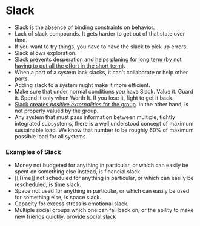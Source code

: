# Slack

- Slack is the absence of binding constraints on behavior.
- Lack of slack compounds. It gets harder to get out of that state over time.
- If you want to try things, you have to have the slack to pick up errors.
- Slack allows exploration.
- [Slack prevents desperation and helps planing for long term (by not having to put all the effort in the short term)](https://thezvi.wordpress.com/2017/09/30/slack/).
- When a part of a system lack slacks, it can't collaborate or help other parts.
- Adding slack to a system might make it more efficient.
- Make sure that under normal conditions _you_ have Slack. Value it. Guard it. Spend it only when Worth It. If you lose it, fight to get it back.
- [Slack creates _positive externalities_ for the group](https://www.lesswrong.com/posts/3qX2GipDuCq5jstMG/slack-has-positive-externalities-for-groups). In the other hand, is not properly valued by the group.
- Any system that must pass information between multiple, tightly integrated subsystems, there is a well understood concept of maximum sustainable load. We know that number to be roughly 60% of maximum possible load for all systems.

### Examples of Slack

- Money not budgeted for anything in particular, or which can easily be spent on something else instead, is financial slack.
- [[Time]] not scheduled for anything in particular, or which can easily be rescheduled, is time slack.
- Space not used for anything in particular, or which can easily be used for something else, is space slack.
- Capacity for excess stress is emotional slack.
- Multiple social groups which one can fall back on, or the ability to make new friends quickly, provide social slack
